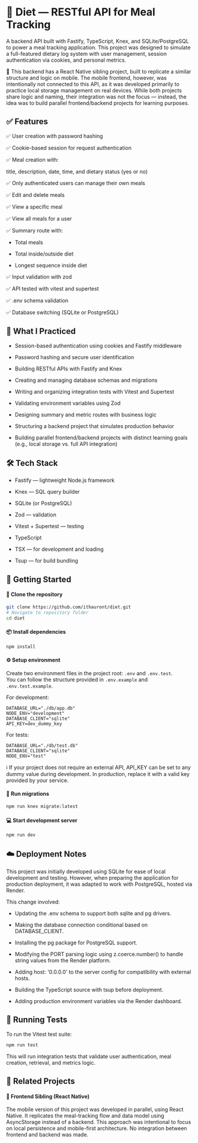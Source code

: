 # 🥗 Diet — RESTful API for Meal Tracking

A backend API built with Fastify, TypeScript, Knex, and SQLite/PostgreSQL to power a meal tracking application.
This project was designed to simulate a full-featured dietary log system with user management, session authentication via cookies, and personal metrics.

   🔗 This backend has a React Native sibling project, built to replicate a similar structure and logic on mobile.
    The mobile frontend, however, was intentionally not connected to this API, as it was developed primarily to practice local storage management on real devices.
    While both projects share logic and naming, their integration was not the focus — instead, the idea was to build parallel frontend/backend projects for learning purposes.

## ✅ Features

  ✅ User creation with password hashing

  ✅ Cookie-based session for request authentication

  ✅ Meal creation with:

   title, description, date, time, and dietary status (yes or no)

  ✅ Only authenticated users can manage their own meals

  ✅ Edit and delete meals

  ✅ View a specific meal

  ✅ View all meals for a user

  ✅ Summary route with:

  * Total meals

  * Total inside/outside diet

  * Longest sequence inside diet

  ✅ Input validation with zod

  ✅ API tested with vitest and supertest

  ✅ .env schema validation

  ✅ Database switching (SQLite or PostgreSQL)

  ## 🧠 What I Practiced

* Session-based authentication using cookies and Fastify middleware

* Password hashing and secure user identification

* Building RESTful APIs with Fastify and Knex

* Creating and managing database schemas and migrations

* Writing and organizing integration tests with Vitest and Supertest

* Validating environment variables using Zod

* Designing summary and metric routes with business logic

* Structuring a backend project that simulates production behavior

* Building parallel frontend/backend projects with distinct learning goals (e.g., local storage vs. full API integration)


## 🛠 Tech Stack

  * Fastify — lightweight Node.js framework

  * Knex — SQL query builder

  * SQLite (or PostgreSQL)

 *  Zod — validation

  * Vitest + Supertest — testing

  * TypeScript

  * TSX — for development and loading

  * Tsup — for build bundling

## 🚀 Getting Started
#### 🔧 Clone the repository
```bash
git clone https://github.com/ithauront/diet.git
# Navigate to repository folder
cd diet
```
#### 📦 Install dependencies
``` bash
npm install
```
#### ⚙️ Setup environment

Create two environment files in the project root: `.env` and `.env.test`.  
You can follow the structure provided in `.env.example` and `.env.test.example`.

For development:
```env
DATABASE_URL="./db/app.db"
NODE_ENV="development"
DATABASE_CLIENT="sqlite"
API_KEY=dev_dummy_key
```

For tests:
```env
DATABASE_URL="./db/test.db"
DATABASE_CLIENT="sqlite"
NODE_ENV="test"
```

ℹ️ If your project does not require an external API, API_KEY can be set to any dummy value during development.
In production, replace it with a valid key provided by your service.



#### 🧱 Run migrations
```bash
npm run knex migrate:latest
```

#### 💻 Start development server
```bash
npm run dev
```

## ☁️ Deployment Notes

This project was initially developed using SQLite for ease of local development and testing. However, when preparing the application for production deployment, it was adapted to work with PostgreSQL, hosted via Render.

This change involved:

  * Updating the .env schema to support both sqlite and pg drivers.

  * Making the database connection conditional based on DATABASE_CLIENT.

  * Installing the pg package for PostgreSQL support.

  * Modifying the PORT parsing logic using z.coerce.number() to handle string values from the Render platform.

  * Adding host: '0.0.0.0' to the server config for compatibility with external hosts.

  * Building the TypeScript source with tsup before deployment.

  * Adding production environment variables via the Render dashboard.


## 🧪 Running Tests

To run the Vitest test suite:
```bash
npm run test
```
This will run integration tests that validate user authentication, meal creation, retrieval, and metrics logic.

## 🔗 Related Projects

#### 🧭 Frontend Sibling (React Native)
The mobile version of this project was developed in parallel, using React Native.
It replicates the meal-tracking flow and data model using AsyncStorage instead of a backend.
This approach was intentional to focus on local persistence and mobile-first architecture.
No integration between frontend and backend was made.



